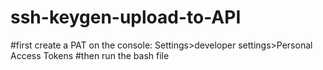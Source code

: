 # ssh-keygen-upload-to-API
#first create a PAT on the console: Settings>developer settings>Personal Access Tokens
#then run the bash file
